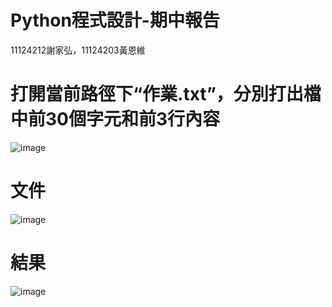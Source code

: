 # Python程式設計-期中報告

11124212謝家弘，11124203黃恩維

# 打開當前路徑下“作業.txt”，分別打出檔中前30個字元和前3行內容

![image](https://github.com/ytgh09050/python-school/assets/111853085/7b69a0f3-f70a-4939-8fe4-f2b744c31fce)

# 文件

![image](https://github.com/ytgh09050/python-school/assets/111853085/72d7d73d-1c8d-487b-9d96-76c479e1f896)

# 結果

![image](https://github.com/ytgh09050/python-school/assets/111853085/f8fc7fc7-b4c8-4307-a9df-e5ba691de7f1)

